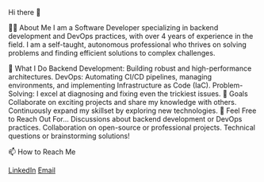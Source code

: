 Hi there 👋

🧑‍💻 About Me
I am a Software Developer specializing in backend development and DevOps practices, with over 4 years of experience in the field.
I am a self-taught, autonomous professional who thrives on solving problems and finding efficient solutions to complex challenges.

🌟 What I Do
Backend Development: Building robust and high-performance architectures.
DevOps: Automating CI/CD pipelines, managing environments, and implementing Infrastructure as Code (IaC).
Problem-Solving: I excel at diagnosing and fixing even the trickiest issues.
🚀 Goals
Collaborate on exciting projects and share my knowledge with others.
Continuously expand my skillset by exploring new technologies.
💬 Feel Free to Reach Out For...
Discussions about backend development or DevOps practices.
Collaboration on open-source or professional projects.
Technical questions or brainstorming solutions!

📫 How to Reach Me

[LinkedIn](https://www.linkedin.com/in/amin-bentani-38a049207/)
[Email](bentani.amin2000@gmail.com)
